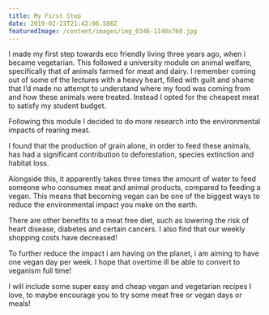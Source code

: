 ```yaml
---
title: My First Step
date: 2019-02-23T21:42:06.586Z
featuredImage: /content/images/img_0346-1140x760.jpg
---
```


I made my first step towards eco friendly living three years ago, when i became vegetarian. This followed a university module on animal welfare, specifically that of animals farmed for meat and dairy. I remember coming out of some of the lectures with a heavy heart, filled with guilt and shame that I’d made no attempt to understand where my food was coming from and how these animals were treated. Instead I opted for the cheapest meat to satisfy my student budget.

Following this module I decided to do more research into the environmental impacts of rearing meat.

I found that the production of grain alone, in order to feed these animals, has had a significant contribution to deforestation, species extinction and habitat loss.

Alongside this, it apparently takes three times the amount of water to feed someone who consumes meat and animal products, compared to feeding a vegan. This means that becoming vegan can be one of the biggest ways to reduce the environmental impact you make on the earth.

There are other benefits to a meat free diet, such as lowering the risk of heart disease, diabetes and certain cancers. I also find that our weekly shopping costs have decreased!

To further reduce the impact i am having on the planet, i am aiming to have one vegan day per week. I hope that overtime ill be able to convert to veganism full time!

I will include some super easy and cheap vegan and vegetarian recipes I love, to maybe encourage you to try some meat free or vegan days or meals!
